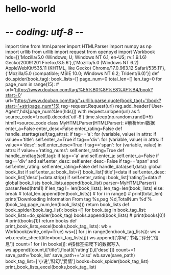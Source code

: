 # hello-world
# -*- coding: utf-8 -*-
import time
from html.parser import HTMLParser
import numpy as np
import urllib
from urllib import request
from openpyxl import Workbook
hds=[{'Mozilla/5.0 (Windows; U; Windows NT 6.1; en-US; rv:1.9.1.6) Gecko/20091201 Firefox/3.5.6'},{'Mozilla/5.0 (Windows NT 6.2) AppleWebKit/535.11 (KHTML, like Gecko) Chrome/17.0.963.12 Safari/535.11'},{'Mozilla/5.0 (compatible; MSIE 10.0; Windows NT 6.2; Trident/6.0)'}]
def do_spider(book_tag):
	book_lists=[]
	page_num=0
	total_len=[]
	len_tag=0
	for page_num in range(15):
		# url='https://www.douban.com/tag/%E5%B0%8F%E8%AF%B4/book?start=0'
		url='https://www.douban.com/tag/'+urllib.parse.quote(book_tag)+'/book?start='+str(page_num*15)
		reg=request.Request(url)
		reg.add_header('User-Agent',hds[page_num%len(hds)])
		with request.urlopen(url) as f:
			source_code=f.read().decode('utf-8')
		time.sleep(np.random.rand()*5)
		html1=source_code
		class MyHTMLParser(HTMLParser):  #解析html数据
			enter_a=False
			enter_desc=False
			enter_rating=False
			def handle_starttag(self,tag,attrs):
				if tag=='a':
					for (variable, value) in attrs:
						if value=='title':
							self.enter_a=True
				if tag=='div':
					for (variable, value) in attrs:
						if value=='desc':
							self.enter_desc=True
				if tag=='span':
					for (variable, value) in attrs:
						if value=='rating_nums':
							self.enter_rating=True
			def handle_endtag(self,tag):
				if tag=='a' and self.enter_a:
					self.enter_a=False
				if tag=='div' and self.enter_desc:
					self.enter_desc=False
				if tag=='span' and self.enter_rating:
					self.enter_rating=False
			def handle_data(self,data):
				global book_list
				if self.enter_a:
					book_list={}
					book_list['title']=data
				if self.enter_desc:
					book_list['desc']=data.strip()
				if self.enter_rating:
					book_list['rating']=data
					# global book_lists
					book_lists.append(book_list)
		parser=MyHTMLParser()
		parser.feed(html1)
		if len_tag != len(book_lists):
			len_tag=len(book_lists)
		else:
			break
		# total_len.append(len(book_lists))
		# for i in range()
		# print(total_len)
		print('Downloading Information From tag %s,pag %d,TotalNum %d'%(book_tag,page_num,len(book_lists)))
	return book_lists
def book_spider(book_tag_list):
	books=[]
	for book_tag in book_tag_list:
		book_lists=do_spider(book_tag)
		books.append(book_lists)
	# print(books[0])
	# print(books[1])
	return books
def print_book_lists_excel(books,book_tag_lists):
	wb = Workbook(write_only=True)
	ws=[]
	for j in range(len(book_tag_lists)):
		ws = wb.create_sheet(title=book_tag_lists[j])
		ws.append(['序号','书名','评分','信息'])
		count=1
		for i in books[j]:  #按标签把爬下的数据写入
			ws.append([count,i['title'],float(i['rating']),i['desc']])
			count+=1
	save_path='book_list'
	save_path+='.xlsx'
	wb.save(save_path)
book_tag_list=['小说','科幻','爱情']
books=book_spider(book_tag_list)
print_book_lists_excel(books,book_tag_list)





